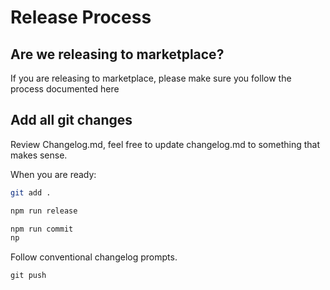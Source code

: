 # Release Process

## Are we releasing to marketplace?

If you are releasing to marketplace, please make sure you follow the process documented here

## Add all git changes

Review Changelog.md, feel free to update changelog.md to something that makes sense.

When you are ready:

```sh
git add .

npm run release

npm run commit
np
```

Follow conventional changelog prompts.

`git push`
